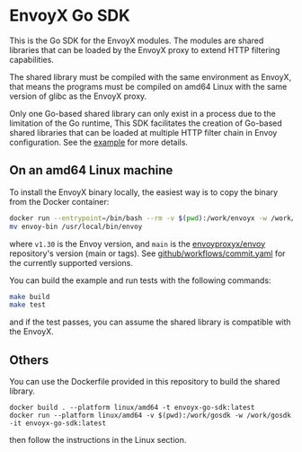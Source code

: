 # EnvoyX Go SDK

This is the Go SDK for the EnvoyX modules. The modules are shared libraries that can be loaded by the EnvoyX proxy to extend HTTP filtering capabilities.

The shared library must be compiled with the same environment as EnvoyX, that means the programs must be compiled
on amd64 Linux with the same version of glibc as the EnvoyX proxy.

Only one Go-based shared library can only exist in a process due to the limitation of the Go runtime,
This SDK facilitates the creation of Go-based shared libraries that can be loaded at multiple HTTP filter chain
in Envoy configuration. See the [example](./example) for more details.

## On an amd64 Linux machine

To install the EnvoyX binary locally, the easiest way is to copy the binary from the Docker container:
```bash
docker run --entrypoint=/bin/bash --rm -v $(pwd):/work/envoyx -w /work/envoyx ghcr.io/envoyproxyx/envoy:v1.30-latest-envoyx-main -c "cp /usr/local/bin/envoy /work/envoyx/envoy-bin"
mv envoy-bin /usr/local/bin/envoy
```

where `v1.30` is the Envoy version, and `main` is the [envoyproxyx/envoy](https://github.com/envoyproxyx/envoyx) repository's version (main or tags).
See [github/workflows/commit.yaml](.github/workflows/commit.yaml) for the currently supported versions.

You can build the example and run tests with the following commands:

```bash
make build
make test
```
and if the test passes, you can assume the shared library is compatible with the EnvoyX.

## Others

You can use the Dockerfile provided in this repository to build the shared library.
```
docker build . --platform linux/amd64 -t envoyx-go-sdk:latest
docker run --platform linux/amd64 -v $(pwd):/work/gosdk -w /work/gosdk -it envoyx-go-sdk:latest
```
then follow the instructions in the Linux section.
